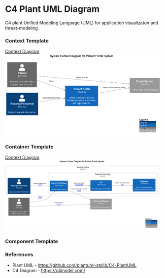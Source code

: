 # C4 Plant UML Diagram
C4 plant Unified Modeling Language (UML) for application visualizaton and threat-modeling.

### Context Template
[Context Diagram](c4DiagramTemplate_Context.puml)
![Context Diagram](./assets/c4DiagramTemplate_Context3.png)

### Container Template
[Context Diagram](c4DiagramTemplate_Container.puml)
![Context Diagram](./assets/c4DiagramTemplate_Container.png)

### Component Template

### References
- Plant UML - https://github.com/plantuml-stdlib/C4-PlantUML
- C4 Diagram - https://c4model.com/
